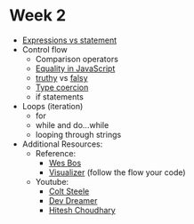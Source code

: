 # Week 2

 - <a href="https://exploringjs.com/impatient-js/ch_syntax.html#statement-vs-expression">Expressions vs statement</a>
 - Control flow
   - Comparison operators
   - <a href= "https://dorey.github.io/JavaScript-Equality-Table/unified/">Equality in JavaScript</a>
   - <a href="https://developer.mozilla.org/en-US/docs/Glossary/Truthy">truthy</a> vs <a href="https://developer.mozilla.org/en-US/docs/Glossary/Falsy">falsy</a>
   - <a href="https://developer.mozilla.org/en-US/docs/Glossary/Type_coercion">Type coercion</a>
   - if statements
  - Loops (iteration)
    - for 
    - while and do...while
    - looping through strings
 - Additional Resources: 
    - Reference:
      - <a href="https://wesbos.com/javascript">Wes Bos</a>
      -  <a href="https://pythontutor.com/javascript.html#mode=edit">Visualizer</a> (follow the flow your code)
    - Youtube:
      - <a href="https://www.youtube.com/watch?v=x2RNw4M6cME">Colt Steele</a>
      - <a href="https://www.youtube.com/playlist?list=PL7TLF4T4Tq2TtNmadzRfxYIB9683uhpbD">Dev Dreamer</a> 
      - <a href="https://www.youtube.com/watch?v=2md4HQNRqJA&list=PLRAV69dS1uWSxUIk5o3vQY2-_VKsOpXLD">Hitesh Choudhary</a>